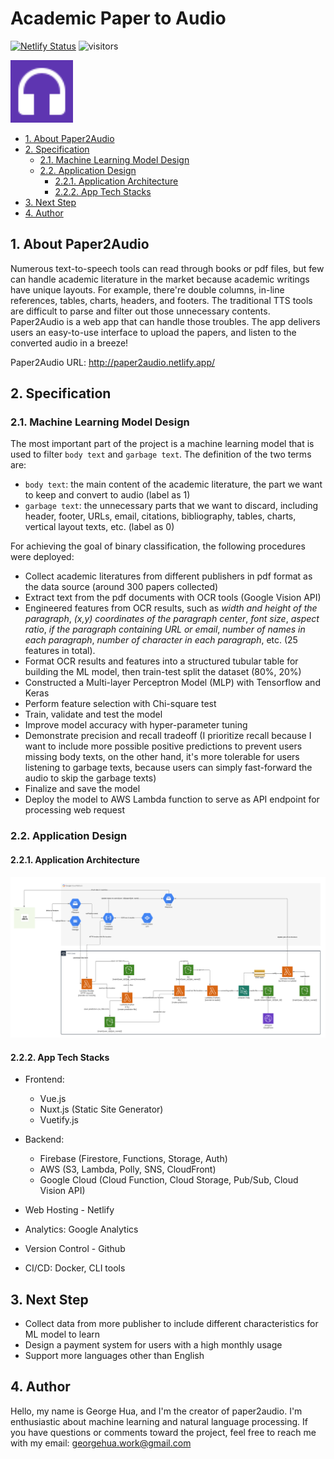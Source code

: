 # Academic Paper to Audio

[![Netlify Status](https://api.netlify.com/api/v1/badges/d4d307a8-0bb8-471c-93ac-f20d388af6a6/deploy-status)](https://app.netlify.com/sites/paper2audio/deploys)  ![visitors](https://visitor-badge.glitch.me/badge?page_id=georgehua.paper2audio.readme)



<img src="docs/figures/favicon.svg" width="100px"/>



<!-- START doctoc generated TOC please keep comment here to allow auto update -->
<!-- DON'T EDIT THIS SECTION, INSTEAD RE-RUN doctoc TO UPDATE -->


- [1. About Paper2Audio](#1-about-paper2audio)
- [2. Specification](#2-specification)
  - [2.1. Machine Learning Model Design](#21-machine-learning-model-design)
  - [2.2. Application Design](#22-application-design)
    - [2.2.1. Application Architecture](#221-application-architecture)
    - [2.2.2. App Tech Stacks](#222-app-tech-stacks)
- [3. Next Step](#3-next-step)
- [4. Author](#4-author)

<!-- END doctoc generated TOC please keep comment here to allow auto update -->



## 1. About Paper2Audio

Numerous text-to-speech tools can read through books or pdf files, but few can handle academic literature in the market because academic writings have unique layouts. For example, there're double columns, in-line references, tables, charts, headers, and footers. The traditional TTS tools are difficult to parse and filter out those unnecessary contents. Paper2Audio is a web app that can handle those troubles. The app delivers users an easy-to-use interface to upload the papers, and listen to the converted audio in a breeze!

Paper2Audio URL: http://paper2audio.netlify.app/



## 2. Specification



### 2.1. Machine Learning Model Design

The most important part of the project is a machine learning model that is used to filter `body text` and `garbage text`. The definition of the two terms are:

- `body text`: the main content of the academic literature, the part we want to keep and convert to audio (label as 1)
- `garbage text`: the unnecessary parts that we want to discard, including header, footer, URLs, email, citations, bibliography, tables, charts, vertical layout texts, etc. (label as 0)

For achieving the goal of binary classification, the following procedures were deployed:

- Collect academic literatures from different publishers in pdf format as the data source (around 300 papers collected)
- Extract text from the pdf documents with OCR tools (Google Vision API)
- Engineered features from OCR results, such as *width and height of the paragraph*, *(x,y) coordinates of the paragraph center*, *font size*, *aspect ratio*, *if the paragraph containing URL or email*, *number of names in each paragraph*, *number of character in each paragraph*, etc. (25 features in total).
- Format OCR results and features into a structured tubular table for building the ML model, then train-test split the dataset (80%, 20%)
- Constructed a Multi-layer Perceptron Model (MLP) with Tensorflow and Keras
- Perform feature selection with Chi-square test
- Train, validate and test the model
- Improve model accuracy with hyper-parameter tuning
- Demonstrate precision and recall tradeoff (I prioritize recall because I want to include more possible positive predictions to prevent users missing body texts, on the other hand, it's more tolerable for users listening to garbage texts, because users can simply fast-forward the audio to skip the garbage texts)
- Finalize and save the model 
- Deploy the model to AWS Lambda function to serve as API endpoint for processing web request



### 2.2. Application Design

#### 2.2.1. Application Architecture

<img src="docs/figures/p2a architecture.svg"/>



#### 2.2.2. App Tech Stacks

- Frontend:
  - Vue.js
  - Nuxt.js (Static Site Generator)
  - Vuetify.js
- Backend:

  - Firebase (Firestore, Functions, Storage, Auth)
  - AWS (S3, Lambda, Polly, SNS, CloudFront)
  - Google Cloud (Cloud Function, Cloud Storage, Pub/Sub, Cloud Vision API)
- Web Hosting - Netlify
- Analytics: Google Analytics
- Version Control - Github
- CI/CD: Docker, CLI tools



## 3. Next Step

- Collect data from more publisher to include different characteristics for ML model to learn
- Design a payment system for users with a high monthly usage
- Support more languages other than English



## 4. Author

Hello, my name is George Hua, and I'm the creator of paper2audio. I'm enthusiastic about machine learning and natural language processing. If you have questions or comments toward the project, feel free to reach me with my email: [georgehua.work@gmail.com](mailto:georgehua.work@gmail.com)





